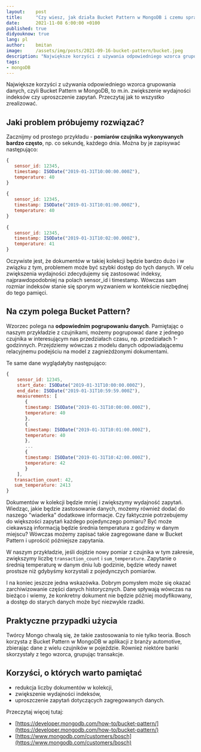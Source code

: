 ```yaml
---
layout:    post
title:     "Czy wiesz, jak działa Bucket Pattern w MongoDB i czemu sprawdził się się w implementacji IoT Boscha albo w apkach bankowych?"
date:      2021-11-08 6:00:00 +0100
published: true
didyouknow: true
lang: pl
author:    bmitan
image:     /assets/img/posts/2021-09-16-bucket-pattern/bucket.jpeg
description: "Największe korzyści z używania odpowiedniego wzorca grupowania danych, czyli Bucket Pattern w MongoDB, to m.in. optymalizacja dokumentacji, zwiększenie wydajności aplikacji bankowych czy uproszczenie zapytań/kodu. Przeczytaj jak to wszystko zrealizować."
tags:
- mongoDB
---
```

Największe korzyści z używania odpowiedniego wzorca grupowania danych, czyli Bucket Pattern w MongoDB, to m.in. zwiększenie wydajności indeksów czy uproszczenie zapytań. Przeczytaj jak to wszystko zrealizować.

## Jaki problem próbujemy rozwiązać?

Zacznijmy od prostego przykładu - **pomiarów czujnika wykonywanych bardzo często**, np. co sekundę, każdego dnia. Można by je zapisywać następująco:

```javascript
{
   sensor_id: 12345,
   timestamp: ISODate("2019-01-31T10:00:00.000Z"),
   temperature: 40
}
 
{
   sensor_id: 12345,
   timestamp: ISODate("2019-01-31T10:01:00.000Z"),
   temperature: 40
}
 
{
   sensor_id: 12345,
   timestamp: ISODate("2019-01-31T10:02:00.000Z"),
   temperature: 41
}
```

Oczywiste jest, że dokumentów w takiej kolekcji będzie bardzo dużo i w związku z tym, problemem może być szybki dostęp do tych danych. W celu zwiększenia wydajności zdecydujemy się zastosować indeksy, najprawdopodobniej na polach sensor_id i timestamp. Wówczas sam rozmiar indeksów stanie się sporym wyzwaniem w kontekście niezbędnej do tego pamięci.

## Na czym polega Bucket Pattern?

Wzorzec polega na **odpowiednim pogrupowaniu danych**. Pamiętając o naszym przykładzie z czujnikami, możemy pogrupować dane z jednego czujnika w interesującym nas przedziałach czasu, np. przedziałach 1-godzinnych. Przejdziemy wówczas z modelu danych odpowiadającemu relacyjnemu podejściu na model z zagnieżdżonymi dokumentami.

Te same dane wyglądałyby następująco:

```javascript
{
    sensor_id: 12345,
    start_date: ISODate("2019-01-31T10:00:00.000Z"),
    end_date: ISODate("2019-01-31T10:59:59.000Z"),
    measurements: [
       {
       timestamp: ISODate("2019-01-31T10:00:00.000Z"),
       temperature: 40
       },
       {
       timestamp: ISODate("2019-01-31T10:01:00.000Z"),
       temperature: 40
       },
       ...
       {
       timestamp: ISODate("2019-01-31T10:42:00.000Z"),
       temperature: 42
       }
    ],
   transaction_count: 42,
   sum_temperature: 2413
}
```

Dokumentów w kolekcji będzie mniej i zwiększymy wydajność zapytań. Wiedząc, jakie będzie zastosowanie danych, możemy również dodać do naszego "wiaderka" dodatkowe informacje. Czy faktycznie potrzebujemy do większości zapytań każdego pojedynczego pomiaru? Być może ciekawszą informacją będzie średnia temperatura z godziny w danym miejscu? Wówczas możemy zapisać takie zagregowane dane w Bucket Pattern i uprościć późniejsze zapytania.

W naszym przykładzie, jeśli dojdzie nowy pomiar z czujnika w tym zakresie, zwiększymy liczbę `transaction_count` i `sum_temperature`. Zapytanie o średnią temperaturę w danym dniu lub godzinie, będzie wtedy nawet prostsze niż gdybyśmy korzystali z pojedynczych pomiarów.

I na koniec jeszcze jedna wskazówka. Dobrym pomysłem może się okazać zarchiwizowanie części danych historycznych. Dane spływają wówczas na bieżąco i wiemy, że konkretny dokument nie będzie później modyfikowany, a dostęp do starych danych może być niezwykle rzadki.

## Praktyczne przypadki użycia

Twórcy Mongo chwalą się, że takie zastosowania to nie tylko teoria. Bosch korzysta z Bucket Pattern w MongoDB w aplikacji z branży automotive, zbierając dane z wielu czujników w pojeździe. Również niektóre banki skorzystały z tego wzorca, grupując transakcje.

## Korzyści, o których warto pamiętać

- redukcja liczby dokumentów w kolekcji,
- zwiększenie wydajności indeksów,
- uproszczenie zapytań dotyczących zagregowanych danych.

Przeczytaj więcej tutaj:
* [https://developer.mongodb.com/how-to/bucket-pattern/](https://developer.mongodb.com/how-to/bucket-pattern/)
* [https://www.mongodb.com/customers/bosch](https://www.mongodb.com/customers/bosch)
